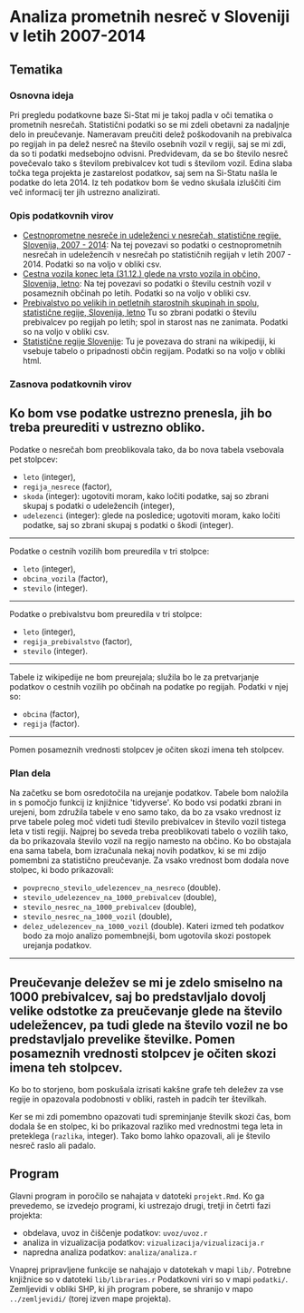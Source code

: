 # Analiza prometnih nesreč v Sloveniji v letih 2007-2014


## Tematika

### Osnovna ideja
Pri pregledu podatkovne baze Si-Stat mi je takoj padla v oči tematika o prometnih nesrečah. Statistični podatki so se mi zdeli obetavni za nadaljnje delo in preučevanje. Nameravam preučiti delež poškodovanih na prebivalca po regijah in pa delež nesreč na število osebnih vozil v regiji, saj se mi zdi, da so ti podatki medsebojno odvisni. Predvidevam, da se bo število nesreč povečevalo tako s številom prebivalcev kot tudi s številom vozil. Edina slaba točka tega projekta je zastarelost podatkov, saj sem na Si-Statu našla le podatke do leta 2014. Iz teh podatkov bom še vedno skušala izluščiti čim več informacij ter jih ustrezno analizirati.

### Opis podatkovnih virov
- [Cestnoprometne nesreče in udeleženci v nesrečah, statistične regije, Slovenija, 2007 - 2014](https://pxweb.stat.si/SiStatData/pxweb/sl/Data/-/2222008S.px): Na tej povezavi so podatki o cestnoprometnih nesrečah in udeležencih v nesrečah po statističnih regijah v letih 2007 - 2014. Podatki so na voljo v obliki csv.
- [Cestna vozila konec leta (31.12.) glede na vrsto vozila in občino, Slovenija, letno](https://pxweb.stat.si/SiStatData/pxweb/sl/Data/-/2222105S.px): Na tej povezavi so podatki o številu cestnih vozil v posameznih občinah po letih. Podatki so na voljo v obliki csv.
- [Prebivalstvo po velikih in petletnih starostnih skupinah in spolu, statistične regije, Slovenija, letno](https://pxweb.stat.si/SiStatData/pxweb/sl/Data/-/05C2002S.px) Tu so zbrani podatki o številu prebivalcev po regijah po letih; spol in starost nas ne zanimata. Podatki so na voljo v obliki csv.
- [Statistične regije Slovenije](https://sl.wikipedia.org/wiki/Statisti%C4%8Dne_regije_Slovenije#Ob%C4%8Dine_po_statisti%C4%8Dnih_regijah): Tu je povezava do strani na wikipediji, ki vsebuje tabelo o pripadnosti občin regijam. Podatki so na voljo v obliki html.

### Zasnova podatkovnih virov
Ko bom vse podatke ustrezno prenesla, jih bo treba preurediti v ustrezno obliko.
----
Podatke o nesrečah bom preoblikovala tako, da bo nova tabela vsebovala pet stolpcev:
* `leto` (integer),
* `regija_nesrece` (factor),
* `skoda` (integer): ugotoviti moram, kako ločiti podatke, saj so zbrani skupaj s podatki o udeležencih (integer),
* `udelezenci` (integer): glede na posledice; ugotoviti moram, kako ločiti podatke, saj so zbrani skupaj s podatki o škodi (integer).
----
Podatke o cestnih vozilih bom preuredila v tri stolpce:
* `leto` (integer),
* `obcina_vozila` (factor),
* `stevilo` (integer).
----
Podatke o prebivalstvu bom preuredila v tri stolpce:
* `leto` (integer),
* `regija_prebivalstvo` (factor),
* `stevilo` (integer).
----
Tabele iz wikipedije ne bom preurejala; služila bo le za pretvarjanje podatkov o cestnih vozilih po občinah na podatke po regijah. Podatki v njej so:
* `obcina` (factor),
* `regija` (factor).
----
Pomen posameznih vrednosti stolpcev je očiten skozi imena teh stolpcev.

### Plan dela
Na začetku se bom osredotočila na urejanje podatkov. Tabele bom naložila in s pomočjo funkcij iz knjižnice 'tidyverse'. Ko bodo vsi podatki zbrani in urejeni, bom združila tabele v eno samo tako, da bo za vsako vrednost iz prve tabele poleg moč videti tudi število prebivalcev in število vozil tistega leta v tisti regiji. Najprej bo seveda treba preoblikovati tabelo o vozilih tako, da bo prikazovala število vozil na regijo namesto na občino. Ko bo obstajala ena sama tabela, bom izračunala nekaj novih podatkov, ki se mi zdijo pomembni za statistično preučevanje. Za vsako vrednost bom dodala nove stolpec, ki bodo prikazovali: 
* `povprecno_stevilo_udelezencev_na_nesreco` (double).
* `stevilo_udelezencev_na_1000_prebivalcev` (double),
* `stevilo_nesrec_na_1000_prebivalcev` (double),
* `stevilo_nesrec_na_1000_vozil` (double),
* `delez_udelezencev_na_1000_vozil` (double).
Kateri izmed teh podatkov bodo za mojo analizo pomembnejši, bom ugotovila skozi postopek urejanja podatkov.
----
Preučevanje deležev se mi je zdelo smiselno na 1000 prebivalcev, saj bo predstavljalo dovolj velike odstotke za preučevanje glede na število udeležencev, pa tudi glede na število vozil ne bo predstavljalo prevelike številke.
Pomen posameznih vrednosti stolpcev je očiten skozi imena teh stolpcev.
----
Ko bo to storjeno, bom poskušala izrisati kakšne grafe teh deležev za vse regije in opazovala podobnosti v obliki, rasteh in padcih ter številkah. 

Ker se mi zdi pomembno opazovati tudi spreminjanje številk skozi čas, bom dodala še en stolpec, ki bo prikazoval razliko med vrednostmi tega leta in preteklega (`razlika`, integer). Tako bomo lahko opazovali, ali je število nesreč raslo ali padalo.

## Program

Glavni program in poročilo se nahajata v datoteki `projekt.Rmd`.
Ko ga prevedemo, se izvedejo programi, ki ustrezajo drugi, tretji in četrti fazi projekta:

* obdelava, uvoz in čiščenje podatkov: `uvoz/uvoz.r`
* analiza in vizualizacija podatkov: `vizualizacija/vizualizacija.r`
* napredna analiza podatkov: `analiza/analiza.r`

Vnaprej pripravljene funkcije se nahajajo v datotekah v mapi `lib/`.
Potrebne knjižnice so v datoteki `lib/libraries.r`
Podatkovni viri so v mapi `podatki/`.
Zemljevidi v obliki SHP, ki jih program pobere,
se shranijo v mapo `../zemljevidi/` (torej izven mape projekta).
